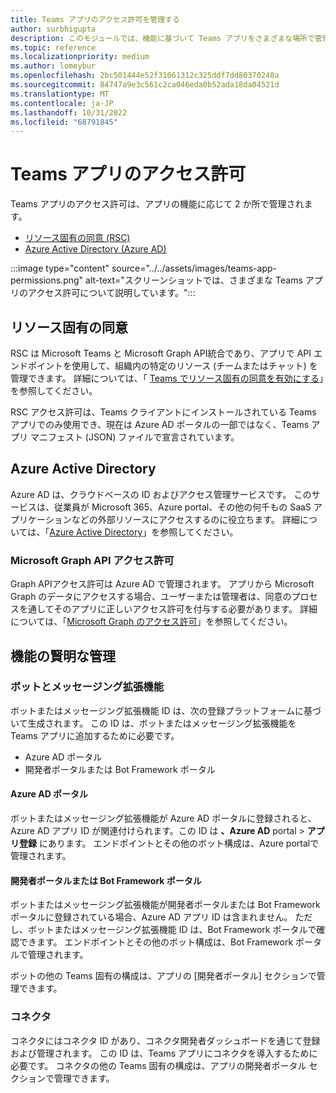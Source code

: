 ```yaml
---
title: Teams アプリのアクセス許可を管理する
author: surbhigupta
description: このモジュールでは、機能に基づいて Teams アプリをさまざまな場所で管理する方法について説明します。
ms.topic: reference
ms.localizationpriority: medium
ms.author: lomeybur
ms.openlocfilehash: 2bc501444e52f31061312c325ddf7dd80370240a
ms.sourcegitcommit: 84747a9e3c561c2ca046eda0b52ada18da04521d
ms.translationtype: MT
ms.contentlocale: ja-JP
ms.lasthandoff: 10/31/2022
ms.locfileid: "68791845"
---
```

# <a name="permissions-in-teams-app"></a>Teams アプリのアクセス許可

Teams アプリのアクセス許可は、アプリの機能に応じて 2 か所で管理されます。

* [リソース固有の同意 (RSC)](#resource-specific-consent)
* [Azure Active Directory (Azure AD)](#azure-active-directory)

:::image type="content" source="../../assets/images/teams-app-permissions.png" alt-text="スクリーンショットでは、さまざまな Teams アプリのアクセス許可について説明しています。":::

## <a name="resource-specific-consent"></a>リソース固有の同意

RSC は Microsoft Teams と Microsoft Graph API統合であり、アプリで API エンドポイントを使用して、組織内の特定のリソース (チームまたはチャット) を管理できます。 詳細については、「 [Teams でリソース固有の同意を有効にする](../rsc/resource-specific-consent.md)」を参照してください。

RSC アクセス許可は、Teams クライアントにインストールされている Teams アプリでのみ使用でき、現在は Azure AD ポータルの一部ではなく、Teams アプリ マニフェスト (JSON) ファイルで宣言されています。

## <a name="azure-active-directory"></a>Azure Active Directory

Azure AD は、クラウドベースの ID およびアクセス管理サービスです。 このサービスは、従業員が Microsoft 365、Azure portal、その他の何千もの SaaS アプリケーションなどの外部リソースにアクセスするのに役立ちます。 詳細については、「[Azure Active Directory](/azure/active-directory/fundamentals/active-directory-whatis)」を参照してください。

### <a name="microsoft-graph-api-permission"></a>Microsoft Graph API アクセス許可

Graph APIアクセス許可は Azure AD で管理されます。 アプリから Microsoft Graph のデータにアクセスする場合、ユーザーまたは管理者は、同意のプロセスを通してそのアプリに正しいアクセス許可を付与する必要があります。 詳細については、「[Microsoft Graph のアクセス許可](/graph/permissions-reference)」を参照してください。

## <a name="capability-wise-management"></a>機能の賢明な管理

### <a name="bot-and-messaging-extension"></a>ボットとメッセージング拡張機能

ボットまたはメッセージング拡張機能 ID は、次の登録プラットフォームに基づいて生成されます。 この ID は、ボットまたはメッセージング拡張機能を Teams アプリに追加するために必要です。

* Azure AD ポータル
* 開発者ポータルまたは Bot Framework ポータル

#### <a name="azure-ad-portal"></a>Azure AD ポータル

ボットまたはメッセージング拡張機能が Azure AD ポータルに登録されると、Azure AD アプリ ID が関連付けられます。この ID は **、Azure AD** portal > **アプリ登録** にあります。 エンドポイントとその他のボット構成は、Azure portalで管理されます。

#### <a name="developer-or-bot-framework-portal"></a>開発者ポータルまたは Bot Framework ポータル

ボットまたはメッセージング拡張機能が開発者ポータルまたは Bot Framework ポータルに登録されている場合、Azure AD アプリ ID は含まれません。 ただし、ボットまたはメッセージング拡張機能 ID は、Bot Framework ポータルで確認できます。 エンドポイントとその他のボット構成は、Bot Framework ポータルで管理されます。

ボットの他の Teams 固有の構成は、アプリの [開発者ポータル] セクションで管理できます。

### <a name="connectors"></a>コネクタ

コネクタにはコネクタ ID があり、コネクタ開発者ダッシュボードを通じて登録および管理されます。 この ID は、Teams アプリにコネクタを導入するために必要です。 コネクタの他の Teams 固有の構成は、アプリの開発者ポータル セクションで管理できます。
